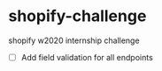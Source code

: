 # shopify-challenge

shopify w2020 internship challenge

- [ ] Add field validation for all endpoints
